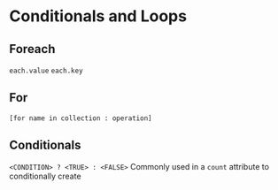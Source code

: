 # Conditionals and Loops
## Foreach
`each.value` `each.key`
## For
`[for name in collection : operation]`
## Conditionals
`<CONDITION> ? <TRUE> : <FALSE>` 
Commonly used in a `count` attribute to conditionally create
